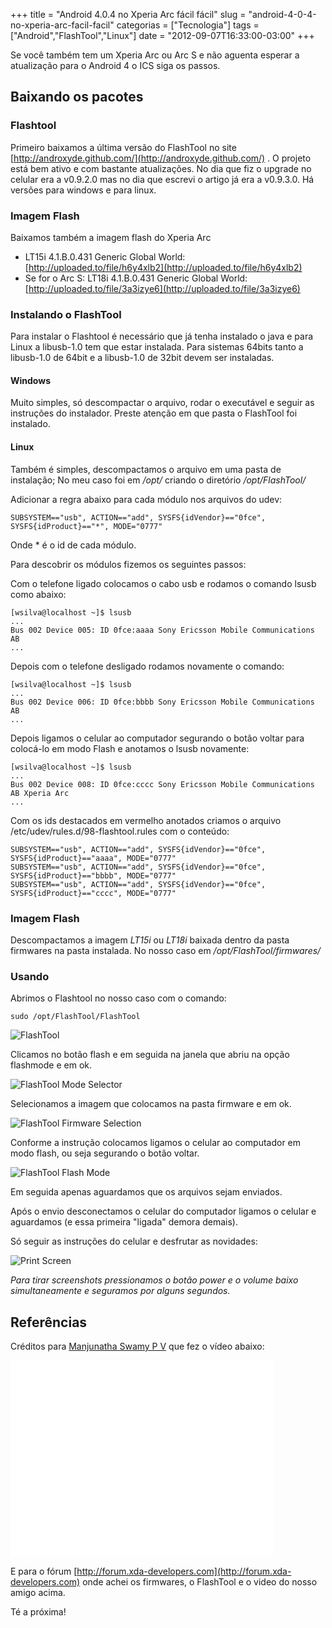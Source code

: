 +++
title = "Android 4.0.4 no Xperia Arc fácil fácil"
slug = "android-4-0-4-no-xperia-arc-facil-facil"
categorias = ["Tecnologia"]
tags = ["Android","FlashTool","Linux"]
date = "2012-09-07T16:33:00-03:00"
+++

Se você também tem um Xperia Arc ou Arc S e não aguenta esperar a atualização
para o Android 4 o ICS siga os passos.

<!--continua-->

## Baixando os pacotes

### Flashtool

Primeiro baixamos a última versão do FlashTool no site
[http://androxyde.github.com/](http://androxyde.github.com/) .
O projeto está bem ativo e com bastante atualizações. No dia que fiz o
upgrade no celular era a v0.9.2.0 mas no dia que escrevi o artigo
já era a v0.9.3.0. Há versões para windows e para linux.

### Imagem Flash

Baixamos também a imagem flash do Xperia Arc

- LT15i 4.1.B.0.431 Generic Global World: [http://uploaded.to/file/h6y4xlb2](http://uploaded.to/file/h6y4xlb2) 
- Se for o Arc S:
LT18i 4.1.B.0.431 Generic Global World: [http://uploaded.to/file/3a3izye6](http://uploaded.to/file/3a3izye6) 


### Instalando o FlashTool

Para instalar o Flashtool é necessário que já tenha instalado o java e
para Linux a libusb-1.0 tem que estar instalada. Para sistemas 64bits
tanto a libusb-1.0 de 64bit e a libusb-1.0 de 32bit devem ser instaladas.

#### Windows

Muito simples, só descompactar o arquivo, rodar o executável e seguir as
instruções do instalador. Preste atenção em que pasta o FlashTool foi instalado.

#### Linux

Também é simples, descompactamos o arquivo em uma pasta de instalação;
No meu caso foi em */opt/* criando o diretório */opt/FlashTool/*

Adicionar a regra abaixo para cada módulo nos arquivos do udev:

    SUBSYSTEM=="usb", ACTION=="add", SYSFS{idVendor}=="0fce", SYSFS{idProduct}=="*", MODE="0777"

Onde * é o id de cada módulo.

Para descobrir os módulos fizemos os seguintes passos:

Com o telefone ligado colocamos o cabo usb e rodamos o comando lsusb como abaixo:

    [wsilva@localhost ~]$ lsusb
    ...
    Bus 002 Device 005: ID 0fce:aaaa Sony Ericsson Mobile Communications AB
    ...

Depois com o telefone desligado rodamos novamente o comando:

    [wsilva@localhost ~]$ lsusb
    ...
    Bus 002 Device 006: ID 0fce:bbbb Sony Ericsson Mobile Communications AB
    ...

Depois ligamos o celular ao computador segurando o botão voltar para
colocá-lo em modo Flash e anotamos o lsusb novamente:

    [wsilva@localhost ~]$ lsusb
    ...
    Bus 002 Device 008: ID 0fce:cccc Sony Ericsson Mobile Communications AB Xperia Arc
    ...

Com os ids destacados em vermelho anotados criamos o arquivo /etc/udev/rules.d/98-flashtool.rules com o conteúdo:

    SUBSYSTEM=="usb", ACTION=="add", SYSFS{idVendor}=="0fce", SYSFS{idProduct}=="aaaa", MODE="0777"
    SUBSYSTEM=="usb", ACTION=="add", SYSFS{idVendor}=="0fce", SYSFS{idProduct}=="bbbb", MODE="0777"
    SUBSYSTEM=="usb", ACTION=="add", SYSFS{idVendor}=="0fce", SYSFS{idProduct}=="cccc", MODE="0777"

### Imagem Flash

Descompactamos a imagem *LT15i* ou *LT18i* baixada dentro da pasta firmwares
na pasta instalada. No nosso caso em */opt/FlashTool/firmwares/*

### Usando

Abrimos o Flashtool no nosso caso com o comando:

    sudo /opt/FlashTool/FlashTool

<img class="img-responsive img-thumbnail" title="FlashTool" alt="FlashTool" src='/assets/images/flashtool.png' />

Clicamos no botão flash e em seguida na janela que abriu na opção
flashmode e em ok.

<img class="img-responsive img-thumbnail" title="FlashTool Mode Selector" alt="FlashTool Mode Selector" src='/assets/images/flashtool2.png' />

Selecionamos a imagem que colocamos na pasta firmware e em ok.

<img class="img-responsive img-thumbnail" title="FlashTool Firmware Selection" alt="FlashTool Firmware Selection" src='/assets/images/flashtool3.png' />

Conforme a instrução colocamos ligamos o celular ao computador em modo
flash, ou seja segurando o botão voltar.

<img class="img-responsive img-thumbnail" title="FlashTool Flash Mode" alt="FlashTool Flash Mode" src='/assets/images/flashtool4.png' />

Em seguida apenas aguardamos que os arquivos sejam enviados.

Após o envio desconectamos o celular do computador ligamos o celular
e aguardamos (e essa primeira "ligada" demora demais).

Só seguir as instruções do celular e desfrutar as novidades:

<img class="img-responsive img-thumbnail" title="Print Screen" alt="Print Screen" src='/assets/images/flashtool5.png' />

*Para tirar screenshots pressionamos o botão power e o volume baixo
simultaneamente e seguramos por alguns segundos.*

## Referências

Créditos para
[Manjunatha Swamy P V](http://www.youtube.com/user/manjupvms) 
que fez o vídeo abaixo:

<iframe width="420" height="315" src="//www.youtube.com/embed/jd3dIY7XByw?rel=0" frameborder="0" allowfullscreen></iframe>

E para o fórum
[http://forum.xda-developers.com](http://forum.xda-developers.com) 
onde achei os firmwares, o FlashTool e o video do nosso amigo acima.

Té a próxima!
